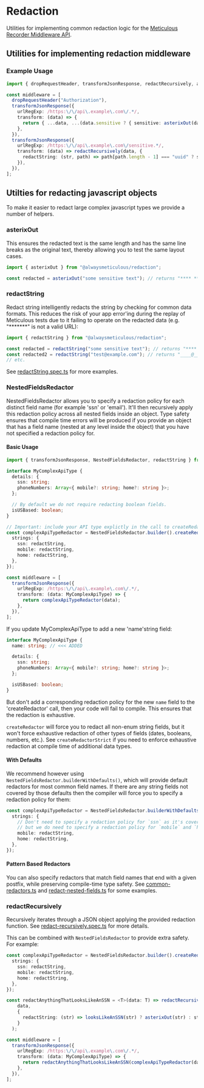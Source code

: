 # Redaction

Utilities for implementing common redaction logic for the [Meticulous Recorder Middleware API](https://github.com/alwaysmeticulous/meticulous-sdk/blob/main/packages/sdk-bundles-api/src/record/middleware.ts).

## Utilities for implementing redaction middleware

### Example Usage

```ts
import { dropRequestHeader, transformJsonResponse, redactRecursively, asterixOut } from "@alwaysmeticulous/redaction";

const middleware = [
  dropRequestHeader("Authorization"),
  transformJsonResponse({
    urlRegExp: /https:\/\/api\.example\.com\/.*/,
    transform: (data) => {
      return { ...data, ...(data.sensitive ? { sensitive: asterixOut(data.sensitive) } : {}) };
    },
  }),
  transformJsonResponse({
    urlRegExp: /https:\/\/api\.example\.com\/sensitive.*/,
    transform: (data) => redactRecursively(data, {
      redactString: (str, path) => path[path.length - 1] === "uuid" ? str : asterixOut(str),
    }),
  }),
];
```

## Utilties for redacting javascript objects

To make it easier to redact large complex javascript types we provide a number of helpers.

### asterixOut

This ensures the redacted text is the same length and has the same line breaks as the original text,
thereby allowing you to test the same layout cases.

```ts
import { asterixOut } from "@alwaysmeticulous/redaction";

const redacted = asterixOut("some sensitive text"); // returns "**** ********* ****"
```

### redactString

Redact string intelligently redacts the string by checking for common data formats. This reduces the
risk of your app error'ing during the replay of Meticulous tests due to it failing to operate on the
redacted data (e.g. "*******" is not a valid URL):

```ts
import { redactString } from "@alwaysmeticulous/redaction";

const redacted = redactString("some sensitive text"); // returns "**** ********* ****"
const redacted2 = redactString("test@example.com"); // returns "____@_______.com"
// etc.
```

See [redactString.spec.ts](packages/redaction/src/generic/__tests__/redact-string.spec.ts) for more examples.

### NestedFieldsRedactor

NestedFieldsRedactor allows you to specify a redaction policy for each distinct field name (for example 'ssn' or 'email'). It'll then recursively apply this redaction policy across all nested fields inside an object. Type safety
ensures that compile time errors will be produced if you provide an object that has a field name (nested at any level
inside the object) that you have not specified a redaction policy for.

#### Basic Usage

```ts
import { transformJsonResponse, NestedFieldsRedactor, redactString } from "@alwaysmeticulous/redaction";

interface MyComplexApiType {
  details: {
    ssn: string;
    phoneNumbers: Array<{ mobile?: string; home?: string }>;
  };

  // By default we do not require redacting boolean fields.
  isUSBased: boolean;
}

// Important: include your API type explictly in the call to createRedactor (`createRedactor<MyComplexApiType>`)
const complexApiTypeRedactor = NestedFieldsRedactor.builder().createRedactor<MyComplexApiType>({
  strings: {
    ssn: redactString,
    mobile: redactString,
    home: redactString,
  },
});

const middleware = [
  transformJsonResponse({
    urlRegExp: /https:\/\/api\.example\.com\/.*/,
    transform: (data: MyComplexApiType) => {
      return complexApiTypeRedactor(data);
    },
  }),
];
```

If you update MyComplexApiType to add a new 'name'string field:

```ts
interface MyComplexApiType {
  name: string; // <<< ADDED

  details: {
    ssn: string;
    phoneNumbers: Array<{ mobile?: string; home?: string }>;
  };

  isUSBased: boolean;
}
```

But don't add a corresponding redaction policy for the new `name` field to the 'createRedactor' call, then your
code will fail to compile. This ensures that the redaction is exhaustive.

`createRedactor` will force you to redact all non-enum string fields, but it won't force exhaustive redaction of
other types of fields (dates, booleans, numbers, etc.). See `createRedactorStrict` if you need to enforce exhaustive
redaction at compile time of additional data types.

#### With Defaults

We recommend however using `NestedFieldsRedactor.builderWithDefaults()`, which will provide default redactors
for most common field names. If there are any string fields not covered by those defaults then the compiler will
force you to specify a redaction policy for them:

```ts
const complexApiTypeRedactor = NestedFieldsRedactor.builderWithDefaults().createRedactor<MyComplexApiType>({
  strings: {
    // Don't need to specify a redaction policy for `ssn` as it's covered by the defaults,
    // but we do need to specify a redaction policy for `mobile` and `home` as they're not covered by the defaults.
    mobile: redactString,
    home: redactString,
  },
});
```

#### Pattern Based Redactors

You can also specify redactors that match field names that end with a given postfix, while preserving
compile-time type safety. See [common-redactors.ts](packages/redaction/src/generic/redact-nested-fields/common-redactors.ts)
and [redact-nested-fields.ts](packages/redaction/src/generic/redact-nested-fields/redact-nested-fields.ts) for some examples.

### redactRecursively

Recursively iterates through a JSON object applying the provided redaction function. See [redact-recursively.spec.ts](packages/redaction/src/generic/__tests__/redact-recursively.spec.ts) for more details.

This can be combined with `NestedFieldsRedactor` to provide extra safety. For example:

```ts
const complexApiTypeRedactor = NestedFieldsRedactor.builder().createRedactor<MyComplexApiType>({
  strings: {
    ssn: redactString,
    mobile: redactString,
    home: redactString,
  },
});

const redactAnythingThatLooksLikeAnSSN = <T>(data: T) => redactRecursively(
    data,
    {
      redactString: (str) => looksLikeAnSSN(str) ? asterixOut(str) : str,
    }
  );

const middleware = [
  transformJsonResponse({
    urlRegExp: /https:\/\/api\.example\.com\/.*/,
    transform: (data: MyComplexApiType) => {
      return redactAnythingThatLooksLikeAnSSN(complexApiTypeRedactor(data));
    },
  }),
];
```
